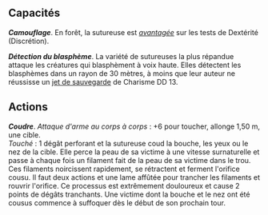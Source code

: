 ## Capacités
_**Camouflage**_. En forêt, la sutureuse est [_avantagée_](/utiliser-les-caracteristiques/#avantage-et-desavantage) sur les tests de Dextérité (Discrétion).

_**Détection du blasphème**_. La variété de sutureuses la plus répandue attaque les créatures qui blasphèment à voix haute. Elles détectent les blasphèmes dans un rayon de 30 mètres, à moins que leur auteur ne réussisse un [jet de sauvegarde](/utiliser-les-caracteristiques/#jets-de-sauvegarde) de Charisme DD 13.

## Actions
_**Coudre**_. _Attaque d'arme au corps à corps_ : +6 pour toucher, allonge 1,50 m, une cible.  
_Touché_ : 1 dégât perforant et la sutureuse coud la bouche, les yeux ou le nez de la cible. Elle perce la peau de sa victime à une vitesse surnaturelle et passe à chaque fois un filament fait de la peau de sa victime dans le trou. Ces filaments noircissent rapidement, se rétractent et ferment l'orifice cousu. Il faut deux actions et une lame affûtée pour trancher les filaments et rouvrir l'orifice. Ce processus est extrêmement douloureux et cause 2 points de dégâts tranchants. Une victime dont la bouche et le nez ont été cousus commence à suffoquer dès le début de son prochain tour.
